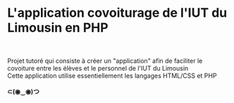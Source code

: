 <h1> L'application covoiturage de l'IUT du Limousin en PHP </h1>
<br />

Projet tutoré qui consiste à créer un "application" afin de faciliter le covoiture entre les élèves et le personnel de l'IUT du Limousin <br />
Cette application utilise essentiellement les langages HTML/CSS et PHP <br />
 <br />
<b> ⊂(◉‿◉)つ <b> <br />
